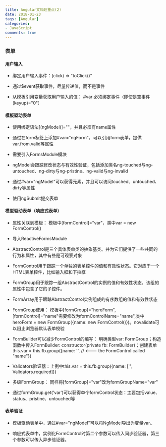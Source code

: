 ```yaml
---
title: Angular文档划重点(2)
date: 2018-01-23
tags: [Angular]
categories:
- JavaScript
comments: true
---
```


### 表单

#### 用户输入

* 绑定用户输入事件：(click) => "toClick()"

* 通过$event获取事件，尽量传递值，而不是事件

* 从模板引用变量获取用户输入的值： #var 必须绑定事件（即使是空事件(keyup)="0"）

#### 模板驱动表单

* 使用绑定语法[(ngModel)]=""，并且必须有name属性

* 通过在form标签上添加#var="ngForm"，可以引用form表单，提供var.from.valid等属性

* 需要引入FormsModule模块

* ngModel会跟踪修改状态与有效性验证，包括添加类名ng-touched与ng-untouched、ng-dirty与ng-pristine、ng-valid与ng-invalid

* 通过#var="ngModel"可以获得元素，并且可以访问touched、untouched、dirty等属性

* 使用ngSubmit提交表单

#### 模型驱动表单（响应式表单）

* 属性关联到模板： 模板中[formControl]="var"，类中var = new FormControl()

* 导入ReactiveFormsModule

* AbstractControl是三个具体表单类的抽象基类。并为它们提供了一些共同的行为和属性，其中有些是可观察对象

* FormControl用于跟踪一个单独的表单控件的值和有效性状态。它对应于一个HTML表单控件，比如输入框和下拉框

* FormGroup用于跟踪一组AbstractControl的实例的值和有效性状态。该组的属性中包含了它的子控件。

* FormArray用于跟踪AbstractControl实例组成的有序数组的值和有效性状态

* FormGroup使用： 模板中[formGroup]="heroForm",[formControl]="name"需要修改为formControlName="name",类中heroForm = new FormGroup({name: new FormControl()})。novalidate可以阻止浏览器默认表单校验

* FormBuilder可以减少FormControl的编写： 明确类型var: FormGroup；构造函数中传入FormBuilder: constructor(private fb: FormBuilder)；创建表单this.var = this.fb.group({name: '', // <--- the FormControl called "name"})

* Validators验证器：上例中this.var = this.fb.group({name: ['', Validators.required]})

* 多级FormGroup： 同样将[formGroup]="var"改为formGroupName="var"

* 通过formGroup.get('var')可以获得单个formControl状态：主要包括value、status、pristine、untouched等

#### 表单验证

* 模板驱动表单中，通过#var="ngModel"可以将NgModel导出为变量var。

* 响应式表单中，实例化FormControl时第二个参数可以传入同步验证器，第三个参数可以传入异步验证器。
